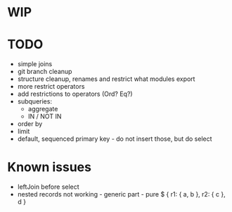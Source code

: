 # WIP

# TODO

- simple joins
- git branch cleanup
- structure cleanup, renames and restrict what modules export
- more restrict operators
- add restrictions to operators (Ord? Eq?)
- subqueries:
  - aggregate
  - IN / NOT IN
- order by
- limit
- default, sequenced primary key - do not insert those, but do select

# Known issues
- leftJoin before select
- nested records not working - generic part - pure $ { r1: { a, b }, r2: { c }, d }
